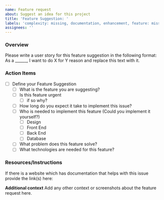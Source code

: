 ```yaml
---
name: Feature request
about: Suggest an idea for this project
title: 'Feature Suggestion: '
labels: 'complexity: missing, documentation, enhancement, feature: missing, milestone: missing, role: missing, size: missing, stakeholder: missing'
assignees: ''
---
```


### Overview

Please write a user story for this feature suggestion in the following format: As a \_\_\_\_\_\_, I want to do X for Y reason and replace this text with it.

### Action Items

- [ ] Define your Feature Suggestion
    - [ ] What is the feature you are suggesting?
    - [ ] Is this feature urgent
        - [ ] if so why?
    - [ ] How long do you expect it take to implement this issue?
    - [ ] Who is needed to implement this feature (Could you implement it yourself?)
        - [ ] Design
        - [ ] Front End
        - [ ] Back End
        - [ ] Database
    - [ ] What problem does this feature solve?
    - [ ] What technologies are needed for this feature?

### Resources/Instructions

If there is a website which has documentation that helps with this issue provide the link(s) here:

**Additional context**
Add any other context or screenshots about the feature request here.
